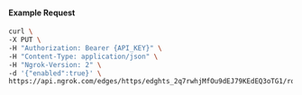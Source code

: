 <!-- Code generated for API Clients. DO NOT EDIT. -->

#### Example Request

```bash
curl \
-X PUT \
-H "Authorization: Bearer {API_KEY}" \
-H "Content-Type: application/json" \
-H "Ngrok-Version: 2" \
-d '{"enabled":true}' \
https://api.ngrok.com/edges/https/edghts_2q7rwhjMfOu9dEJ79KEdEQ3oTG1/routes/edghtsrt_2q7rwmHIECwLuIUAJ3aNdzBLlDJ/compression
```
